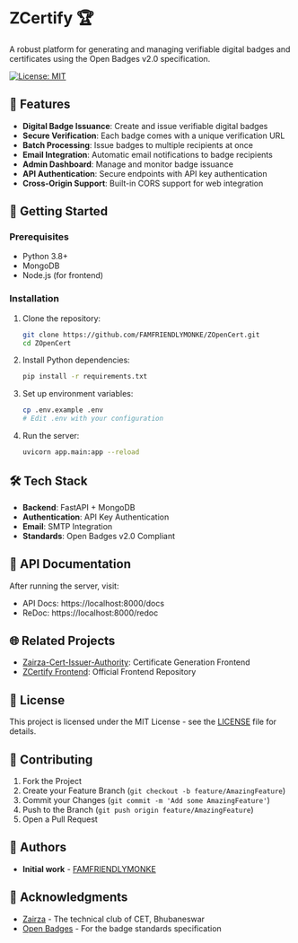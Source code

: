 # ZCertify 🏆

A robust platform for generating and managing verifiable digital badges and certificates using the Open Badges v2.0 specification.

[![License: MIT](https://img.shields.io/badge/License-MIT-yellow.svg)](https://opensource.org/licenses/MIT)

## 🌟 Features

- **Digital Badge Issuance**: Create and issue verifiable digital badges
- **Secure Verification**: Each badge comes with a unique verification URL
- **Batch Processing**: Issue badges to multiple recipients at once
- **Email Integration**: Automatic email notifications to badge recipients
- **Admin Dashboard**: Manage and monitor badge issuance
- **API Authentication**: Secure endpoints with API key authentication
- **Cross-Origin Support**: Built-in CORS support for web integration

## 🚀 Getting Started

### Prerequisites

- Python 3.8+
- MongoDB
- Node.js (for frontend)

### Installation

1. Clone the repository:

   ```bash
   git clone https://github.com/FAMFRIENDLYMONKE/ZOpenCert.git
   cd ZOpenCert
   ```

2. Install Python dependencies:

   ```bash
   pip install -r requirements.txt
   ```

3. Set up environment variables:

   ```bash
   cp .env.example .env
   # Edit .env with your configuration
   ```

4. Run the server:
   ```bash
   uvicorn app.main:app --reload
   ```

## 🛠 Tech Stack

- **Backend**: FastAPI + MongoDB
- **Authentication**: API Key Authentication
- **Email**: SMTP Integration
- **Standards**: Open Badges v2.0 Compliant

## 🔗 API Documentation

After running the server, visit:

- API Docs: https://localhost:8000/docs
- ReDoc: https://localhost:8000/redoc

## 🌐 Related Projects

- [Zairza-Cert-Issuer-Authority](https://github.com/zairza-cetb/Zairza-Cert-Authority-Profile): Certificate Generation Frontend
- [ZCertify Frontend](https://github.com/FAMFRIENDLYMONKE/ZCertify): Official Frontend Repository

## 📝 License

This project is licensed under the MIT License - see the [LICENSE](LICENSE) file for details.

## 🤝 Contributing

1. Fork the Project
2. Create your Feature Branch (`git checkout -b feature/AmazingFeature`)
3. Commit your Changes (`git commit -m 'Add some AmazingFeature'`)
4. Push to the Branch (`git push origin feature/AmazingFeature`)
5. Open a Pull Request

## 👥 Authors

- **Initial work** - [FAMFRIENDLYMONKE](https://github.com/FAMFRIENDLYMONKE)

## 💖 Acknowledgments

- [Zairza](https://github.com/zairza-cetb) - The technical club of CET, Bhubaneswar
- [Open Badges](https://openbadges.org/) - For the badge standards specification
